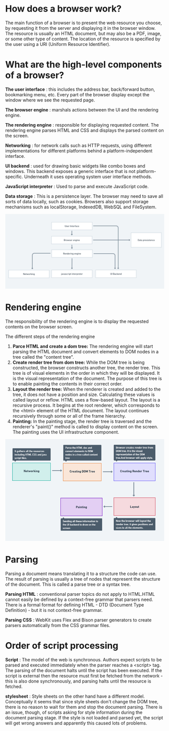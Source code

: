 # How does a browser work?

The main function of a browser is to present the web resource you choose, by requesting it from the server and displaying it in the browser window. The resource is usually an HTML document, but may also be a PDF, image, or some other type of content. The location of the resource is specified by the user using a URI (Uniform Resource Identifier).

# What are the high-level components of a browser?

**The user interface** : this includes the address bar, back/forward button, bookmarking menu, etc. Every part of the browser display except the window where we see the requested page.

**The browser engine** : marshals actions between the UI and the rendering engine.

**The rendering engine** : responsible for displaying requested content. The rendering engine parses HTML and CSS and displays the parsed content on the screen.

**Networking** : for network calls such as HTTP requests, using different implementations for different platforms behind a platform-independent interface.

**UI backend** : used for drawing basic widgets like combo boxes and windows. This backend exposes a generic interface that is not platform-specific. Underneath it uses operating system user interface methods.

**JavaScript interpreter** : Used to parse and execute JavaScript code.

**Data storage** : This is a persistence layer. The browser may need to save all sorts of data locally, such as cookies. Browsers also support storage mechanisms such as localStorage, IndexedDB, WebSQL and FileSystem.

![High level components](./images/High-level-components.png?raw=true "Title")

# Rendering engine

The responsibility of the rendering engine is to display the requested contents on the browser screen.

The different steps of the rendering engine

1. **Parce HTML and create a dom tree:** The rendering engine will start parsing the HTML document and convert elements to DOM nodes in a tree called the "content tree".
2. **Create render tree from dom tree:** While the DOM tree is being constructed, the browser constructs another tree, the render tree. This tree is of visual elements in the order in which they will be displayed. It is the visual representation of the document. The purpose of this tree is to enable painting the contents in their correct order.
3. **Layout the render tree:** When the renderer is created and added to the tree, it does not have a position and size. Calculating these values is called layout or reflow. HTML uses a flow-based layout. The layout is a recursive process. It begins at the root renderer, which corresponds to the \<html\> element of the HTML document. The layout continues recursively through some or all of the frame hierarchy.
4. **Painting:** In the painting stage, the render tree is traversed and the renderer's "paint()" method is called to display content on the screen. The painting uses the UI infrastructure component.

![How rendering works](./images/How-rendering-works.png?raw=true "Title")

# Parsing

Parsing a document means translating it to a structure the code can use. The result of parsing is usually a tree of nodes that represent the structure of the document. This is called a parse tree or a syntax tree.

**Parsing HTML** : conventional parser topics do not apply to HTML.HTML cannot easily be defined by a context-free grammar that parsers need. There is a formal format for defining HTML - DTD (Document Type Definition) - but it is not context-free grammar.

**Parsing CSS** : WebKit uses Flex and Bison parser generators to create parsers automatically from the CSS grammar files.

# Order of script processing

**Script** : The model of the web is synchronous. Authors expect scripts to be parsed and executed immediately when the parser reaches a \<script\> tag. The parsing of the document halts until the script has been executed. If the script is external then the resource must first be fetched from the network - this is also done synchronously, and parsing halts until the resource is fetched.

**stylesheet** : Style sheets on the other hand have a different model. Conceptually it seems that since style sheets don't change the DOM tree, there is no reason to wait for them and stop the document parsing. There is an issue, though, of scripts asking for style information during the document parsing stage. If the style is not loaded and parsed yet, the script will get wrong answers and apparently this caused lots of problems.
